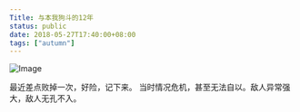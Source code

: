 ```yaml
---
Title: 与本我狗斗的12年
status: public
date: 2018-05-27T17:40:00+08:00
tags: ["autumn"]
---
```



![Image](http://blog.blueeon.me/_image/2018-05-27/17-41-11.jpg)

最近差点败掉一次，好险，记下来。
当时情况危机，甚至无法自以。敌人异常强大，敌人无孔不入。